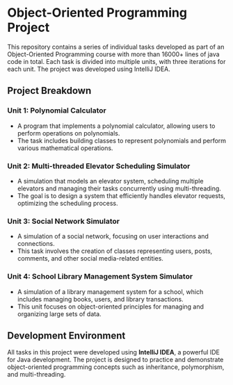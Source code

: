 # Object-Oriented Programming Project

This repository contains a series of individual tasks developed as part of an Object-Oriented Programming course with more than 16000+ lines of java code in total.
Each task is divided into multiple units, with three iterations for each unit. The project was developed using IntelliJ IDEA.

## Project Breakdown

### Unit 1: Polynomial Calculator
- A program that implements a polynomial calculator, allowing users to perform operations on polynomials.
- The task includes building classes to represent polynomials and perform various mathematical operations.

### Unit 2: Multi-threaded Elevator Scheduling Simulator
- A simulation that models an elevator system, scheduling multiple elevators and managing their tasks concurrently using multi-threading.
- The goal is to design a system that efficiently handles elevator requests, optimizing the scheduling process.

### Unit 3: Social Network Simulator
- A simulation of a social network, focusing on user interactions and connections.
- This task involves the creation of classes representing users, posts, comments, and other social media-related entities.

### Unit 4: School Library Management System Simulator
- A simulation of a library management system for a school, which includes managing books, users, and library transactions.
- This unit focuses on object-oriented principles for managing and organizing large sets of data.

## Development Environment

All tasks in this project were developed using **IntelliJ IDEA**, a powerful IDE for Java development. The project is designed to practice and demonstrate object-oriented programming concepts such as inheritance, polymorphism, and multi-threading.
